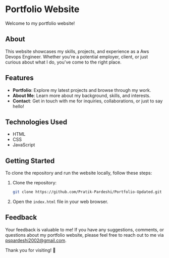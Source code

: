 # Portfolio Website

Welcome to my portfolio website!

## About

This website showcases my skills, projects, and experience as a Aws Devops Engineer. Whether you're a potential employer, client, or just curious about what I do, you've come to the right place.

## Features

- **Portfolio**: Explore my latest projects and browse through my work.
- **About Me**: Learn more about my background, skills, and interests.
- **Contact**: Get in touch with me for inquiries, collaborations, or just to say hello!

## Technologies Used

- HTML
- CSS
- JavaScript

## Getting Started


To clone the repository and run the website locally, follow these steps:

1. Clone the repository:
   ```bash
   git clone https://github.com/Pratik-Pardeshi/Portfolio-Updated.git
   ```
2. Open the `index.html` file in your web browser.

## Feedback

Your feedback is valuable to me! If you have any suggestions, comments, or questions about my portfolio website, please feel free to reach out to me via pspardeshi2002@gmail.com.

Thank you for visiting! 🚀
